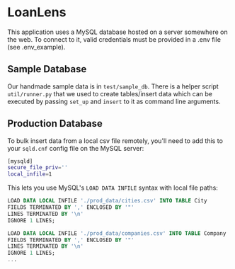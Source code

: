 # LoanLens

This application uses a MySQL database hosted on a server somewhere on the web. 
To connect to it, valid credentials must be provided in a .env file (see .env_example).

## Sample Database
Our handmade sample data is in `test/sample_db`. There is a helper script `util/runner.py` that we used to create tables/insert data which can be executed by passing `set_up` and `insert` to it as command line arguments.

## Production Database
To bulk insert data from a local csv file remotely, you'll need to add this to your `sqld.cnf` config file on the MySQL server:
```bash
[mysqld]
secure_file_priv=''
local_infile=1
```

This lets you use MySQL's `LOAD DATA INFILE` syntax with local file paths:
```sql
LOAD DATA LOCAL INFILE './prod_data/cities.csv' INTO TABLE City
FIELDS TERMINATED BY ',' ENCLOSED BY '"'
LINES TERMINATED BY '\n'
IGNORE 1 LINES;

LOAD DATA LOCAL INFILE './prod_data/companies.csv' INTO TABLE Company
FIELDS TERMINATED BY ',' ENCLOSED BY '"'
LINES TERMINATED BY '\n'
IGNORE 1 LINES;
...
```